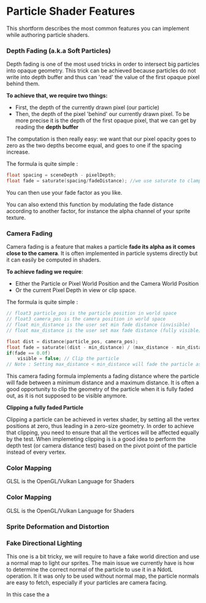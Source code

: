 # Particle Shader Features

This shortform describes the most common features you can implement while authoring particle shaders.

### Depth Fading (a.k.a Soft Particles) 

Depth fading is one of the most used tricks in order to intersect big particles into opaque geometry. This trick can be achieved because particles do not write into depth buffer and thus can 'read' the value of the first opaque pixel behind them.

**To achieve that, we require two things:** 

* First, the depth of the currently drawn pixel (our particle)
* Then, the depth of the pixel 'behind' our currently drawn pixel. To be more precise it is the depth of the first opaque pixel, that we can get by reading the **depth buffer**

The computation is then really easy: we want that our pixel opacity goes to zero as the two depths become equal, and goes to one if the spacing increase.

The formula is quite simple :

```c
float spacing = sceneDepth - pixelDepth;
float fade = saturate(spacing/fadeDistance); //we use saturate to clamp to 0..1 range
```

You can then use your fade factor as you like.

You can also extend this function by modulating the fade distance according to another factor, for instance the alpha channel of your sprite texture.

### Camera Fading

Camera fading is a feature that makes a particle **fade its alpha as it comes close to the camera**. It is often implemented in particle systems directly but it can easily be computed in shaders.

**To achieve fading we require**:

* Either the Particle or Pixel World Position and the Camera World Position
* Or the current Pixel Depth in view or clip space.

The formula is quite simple :

```c
// float3 particle_pos is the particle position in world space
// float3 camera_pos is the camera position in world space
// float min_distance is the user set min fade distance (invisible)
// float max_distance is the user set max fade distance (fully visible)

float dist = distance(particle_pos, camera_pos);
float fade = saturate((dist - min_distance) / (max_distance - min_distance))
if(fade == 0.0f)
    visible = false; // Clip the particle
// Note : Setting max_distance < min_distance will fade the particle as it gets away from the camera
```

This camera fading formula implements a fading distance where the particle will fade between a minimum distance and a maximum distance. It is often a good opportunity to clip the geometry of the particle when it is fully faded out, as it is not supposed to be visible anymore.

**Clipping a fully faded Particle**

Clipping a particle can be achieved in vertex shader, by setting all the vertex positions at zero, thus leading in a zero-size geometry. In order to achieve that clipping, you need to ensure that all the vertices will be affected equally by the test.  When implemeting clipping is is a good idea to perform the depth test (or camera distance test) based on the pivot point of the particle instead of every vertex.

### Color Mapping

GLSL is the OpenGL/Vulkan Language for Shaders

### Color Mapping

GLSL is the OpenGL/Vulkan Language for Shaders

### Sprite Deformation and Distortion

### Fake Directional Lighting

This one is a bit tricky, we will require to have a fake world direction and use a normal map to light our sprites. The main issue we currently have is how to determine the correct normal of the particle to use it in a NdotL operation. It it was only to be used without normal map, the particle normals are easy to fetch, especially if your particles are camera facing. 

In this case the a 

